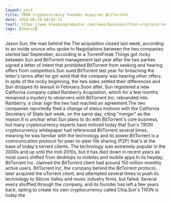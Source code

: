 ```yaml
---
layout: post
title: TRON Cryptocurrency Founder Acquires BitTorrent
date: 2018-06-19 00:02:11
tourl: https://www.bleepingcomputer.com/news/business/tron-cryptocurrency-founder-acquires-bittorrent/
tags: [Source]
---
```

Jason Sun, the man behind the The acquisition closed last week, according to an inside source who spoke to Negotiations between the two companies started last September, according to a TorrentFreak Things got rocky between Sun and BitTorrent management last year after the two parties signed a letter of intent that prohibited BitTorrent from seeking and hearing offers from competitors.Sun sued BitTorrent last year for breaching the letter's terms after he got wind that the company was hearing other offers. In spite of the rocky beginning, the two sides settled their differences and Sun dropped its lawsuit in February.Soon after, Sun registered a new California company called Rainberry Acquisition, which for a few months remained a mystery to observers until BitTorrent Inc. rebranded into Rainberry, a clear sign the two had reached an agreement.The two companies reportedly filed a change of status motions with the California Secretary of State last week, on the same day, citing "merger" as the reason.It is unclear what Sun plans to do with BitTorrent's core business, but many cryptocurrency experts have noticed today that Sun's TRON cryptocurrency whitepaper had referenced BitTorrent several times, meaning he was familiar with the technology and its power.BitTorrent is a communication protocol for peer-to-peer file sharing (P2P) that's at the base of today's torrent clients. The technology was extremely popular in the 2000s and up until the mid-2010s, but it has died down in recent years as most users shifted from desktops to mobiles and mobile apps.In its heyday, BitTorrent Inc. claimed the BitTorrent client had around 150 million monthly active users. BitTorrent Inc, the company behind the BitTorrent protocol, later acquired the uTorrent client, and attempted several times to push its technology to Silicon Valley and music industry firms, but failed. Several execs shuffled through the company, and its founder has left a few years back, opting to create his own cryptocurrency called Chia.Sun's TRON is today the 
